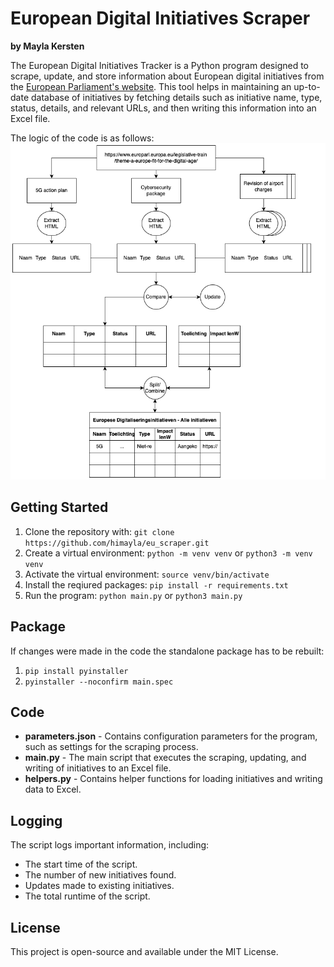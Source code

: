 # European Digital Initiatives Scraper

**by Mayla Kersten**

The European Digital Initiatives Tracker is a Python program designed to scrape, update, and store information about European digital initiatives from the [European Parliament's website](https://www.europarl.europa.eu/legislative-train/theme-a-europe-fit-for-the-digital-age/). This tool helps in maintaining an up-to-date database of initiatives by fetching details such as initiative name, type, status, details, and relevant URLs, and then writing this information into an Excel file.

The logic of the code is as follows:
![Data Flow](./documentation/dataflow.png)

## Getting Started
1. Clone the repository with: `git clone https://github.com/himayla/eu_scraper.git`
2. Create a virtual environment: `python -m venv venv` or `python3 -m venv venv` 
3. Activate the virtual environment: `source venv/bin/activate`
4. Install the reqiured packages: `pip install -r requirements.txt` 
5. Run the program: `python main.py` or `python3 main.py`

## Package
If changes were made in the code the standalone package has to be rebuilt:
1. `pip install pyinstaller`
2. `pyinstaller --noconfirm main.spec`

## Code
* **parameters.json** - Contains configuration parameters for the program, such as settings for the scraping process.
* **main.py** - The main script that executes the scraping, updating, and writing of initiatives to an Excel file.
* **helpers.py** - Contains helper functions for loading initiatives and writing data to Excel.

## Logging
The script logs important information, including:

- The start time of the script.
- The number of new initiatives found.
- Updates made to existing initiatives.
- The total runtime of the script.

## License
This project is open-source and available under the MIT License.